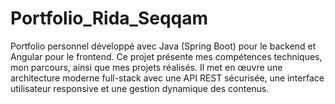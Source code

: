 # Portfolio_Rida_Seqqam
Portfolio personnel développé avec Java (Spring Boot) pour le backend et Angular pour le frontend. Ce projet présente mes compétences techniques, mon parcours, ainsi que mes projets réalisés. Il met en œuvre une architecture moderne full-stack avec une API REST sécurisée, une interface utilisateur responsive et une gestion dynamique des contenus.

